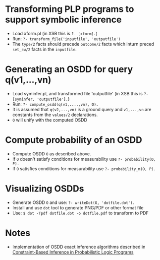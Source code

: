 # Transforming PLP programs to support symbolic inference
* Load xform.pl (in XSB this is `?- [xform].`)
* Run: `?- transform_file('inputfile', 'outputfile')`
* The `type/2` facts should precede `outcome/2` facts which inturn preced `set_sw/2` facts in the `inputfile`.
# Generating an OSDD for query q(v1,...,vn) 
* Load syminfer.pl, and transformed file 'outputfile' (in XSB this is `?- [syminfer, 'outputfile'].`)
* Run: `?- compute_osdd(q(v1,....,vn), O).`
* It is assumed that `q(v2,...,vn)` is a ground query and `v1,...,vn`
  are constants from the `values/2` declarations.
* `O` will unify with the computed OSDD
# Compute probability of an OSDD
* Compute OSDD `O` as described above.
* If `O` doesn't satisfy conditions for measurability use `?- probability(O, P).`
* If `O` satisfies conditions for measurability use `?- probability_m(O, P).`
# Visualizing OSDDs
* Generate OSDD `O` and use: `?- writeDot(O, 'dotfile.dot').`
* Install and use `dot` tool to generate PNG/PDF or other format file
* Use: `$ dot -Tpdf dotfile.dot -o dotfile.pdf` to transform to PDF
# Notes
* Implementation of OSDD exact inference algorithms described in [Constraint-Based Inference in Probabilistic Logic Programs](https://easychair.org/publications/preprint_download/pmTQ)
